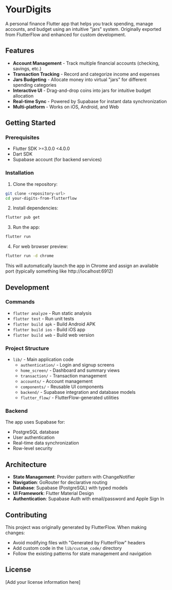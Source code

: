 # YourDigits

A personal finance Flutter app that helps you track spending, manage accounts, and budget using an intuitive "jars" system. Originally exported from FlutterFlow and enhanced for custom development.

## Features

- **Account Management** - Track multiple financial accounts (checking, savings, etc.)
- **Transaction Tracking** - Record and categorize income and expenses
- **Jars Budgeting** - Allocate money into virtual "jars" for different spending categories
- **Interactive UI** - Drag-and-drop coins into jars for intuitive budget allocation
- **Real-time Sync** - Powered by Supabase for instant data synchronization
- **Multi-platform** - Works on iOS, Android, and Web

## Getting Started

### Prerequisites
- Flutter SDK >=3.0.0 <4.0.0
- Dart SDK
- Supabase account (for backend services)

### Installation

1. Clone the repository:
```bash
git clone <repository-url>
cd your-digits-from-flutterflow
```

2. Install dependencies:
```bash
flutter pub get
```

3. Run the app:
```bash
flutter run
```

4. For web browser preview:
```bash
flutter run -d chrome
```
This will automatically launch the app in Chrome and assign an available port (typically something like http://localhost:6912)

## Development

### Commands
- `flutter analyze` - Run static analysis
- `flutter test` - Run unit tests
- `flutter build apk` - Build Android APK
- `flutter build ios` - Build iOS app
- `flutter build web` - Build web version

### Project Structure
- `lib/` - Main application code
  - `authentication/` - Login and signup screens
  - `home_screen/` - Dashboard and summary views
  - `transaction/` - Transaction management
  - `accounts/` - Account management
  - `components/` - Reusable UI components
  - `backend/` - Supabase integration and database models
  - `flutter_flow/` - FlutterFlow-generated utilities

### Backend
The app uses Supabase for:
- PostgreSQL database
- User authentication
- Real-time data synchronization
- Row-level security

## Architecture

- **State Management**: Provider pattern with ChangeNotifier
- **Navigation**: GoRouter for declarative routing
- **Database**: Supabase (PostgreSQL) with typed models
- **UI Framework**: Flutter Material Design
- **Authentication**: Supabase Auth with email/password and Apple Sign In

## Contributing

This project was originally generated by FlutterFlow. When making changes:
- Avoid modifying files with "Generated by FlutterFlow" headers
- Add custom code in the `lib/custom_code/` directory
- Follow the existing patterns for state management and navigation

## License

[Add your license information here]



